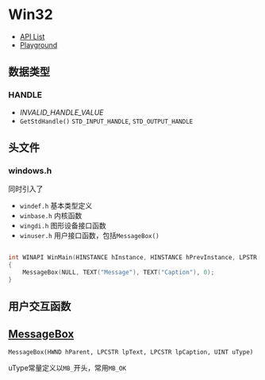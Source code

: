 # Win32

- [API List](https://docs.microsoft.com/zh-cn/windows/desktop/api/index)
- [Playground](https://github.com/lightyears1998/quiet-space/tree/master/playground/w32)

## 数据类型

### HANDLE

- *INVALID_HANDLE_VALUE*
- `GetStdHandle()` `STD_INPUT_HANDLE`, `STD_OUTPUT_HANDLE`

## 头文件

### windows.h

同时引入了

- `windef.h` 基本类型定义
- `winbase.h` 内核函数
- `wingdi.h` 图形设备接口函数
- `winuser.h` 用户接口函数，包括`MessageBox()`

```cpp

int WINAPI WinMain(HINSTANCE hInstance, HINSTANCE hPrevInstance, LPSTR lpCmdLine, int nCmdShow)
{
    MessageBox(NULL, TEXT("Message"), TEXT("Caption"), 0);
}

```

## 用户交互函数

## [MessageBox](https://docs.microsoft.com/en-us/windows/desktop/api/winuser/nf-winuser-messagebox)

`MessageBox(HWND hParent, LPCSTR lpText, LPCSTR lpCaption, UINT uType)`

uType常量定义以`MB_`开头，常用`MB_OK`